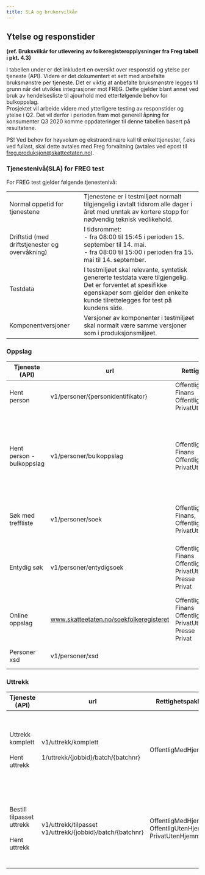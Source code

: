 ```yaml
---
title: SLA og brukervilkår
---
```


## Ytelse og responstider 
**(ref. Bruksvilkår for utlevering av folkeregisteropplysninger fra Freg tabell i pkt. 4.3)**

I tabellen under er det inkludert en oversikt over responstid og ytelse per tjeneste (API). Videre er det dokumentert et sett med anbefalte bruksmønstre per tjeneste. Det er viktig at anbefalte bruksmønstre legges til grunn når det utvikles integrasjoner mot FREG. Dette gjelder blant annet ved bruk av hendelsesliste til ajourhold med etterfølgende behov for bulkoppslag.      
Prosjektet vil arbeide videre med ytterligere testing av responstider og ytelse i Q2. Det vil derfor i perioden fram mot generell åpning for konsumenter Q3 2020 komme oppdateringer til denne tabellen basert på resultatene. 

PS! Ved behov for høyvolum og ekstraordinære kall til enkelttjenester, f.eks ved fullast, skal dette avtales med Freg forvaltning (avtales ved epost til freg.produksjon@skatteetaten.no).

### Tjenestenivå(SLA) for FREG test
For FREG test gjelder følgende tjenestenivå:

|              |               |
| ------------ | ------------- |
|Normal oppetid for tjenestene|Tjenestene er i testmiljøet normalt tilgjengelig i avtalt tidsrom alle dager i året med unntak av kortere stopp for nødvendig teknisk vedlikehold.|
|Driftstid (med driftstjenester og overvåkning)|I tidsrommet: <br>                                                                   - fra 08:00 til 15:45 i perioden 15. september til 14. mai. <br> - fra 08:00 til 15:00 i perioden fra 15. mai til 14. september.|
|Testdata|I testmiljøet skal relevante, syntetisk genererte testdata være tilgjengelig. Det er forventet at spesifikke egenskaper som gjelder den enkelte kunde tilrettelegges for test på kundens side.|
|Komponentversjoner|Versjoner av komponenter i testmiljøet skal normalt være samme versjoner som i produksjonsmiljøet.|

### Oppslag
| Tjeneste (API) | url | Rettighetspakker | Forventet responstid | Bruksmønster |
| -------------- | --- | ---------------- | -------------------- | ------------ |
| Hent person | v1/personer/{personidentifikator}  | OffentligMedHjemmel <br> Finans <br> OffentligUtenHjemmel <br> PrivatUtenHjemmel | < 500 ms| Benyttes for enkeltoppslag, eks direkte fra et fagsystem.|
| Hent person - bulkoppslag | v1/personer/bulkoppslag | OffentligMedHjemmel <br> Finans<br>  OffentligUtenHjemmel<br> PrivatUtenHjemmel | < 10 s| Benyttes dersom en skal slå opp på mer enn en person, eks relasjonene til en tidligere hentet person eller endrede personer på hendelsesliste. <br> Merk at responstiden øker sammen med antall oppslag i kallet.|
| Søk med treffliste | v1/personer/soek | OffentligMedHjemmel <br> Finans, OffentligUtenHjemmel<br> PrivatUtenHjemmel | < 2 s | Søk med mer enn et treff. Etterfølges av bulkoppslag på identifikasjonsnummer i treffliste |
| Entydig søk | v1/personer/entydigsoek | OffentligMedHjemmel<br> Finans<br> OffentligUtenHjemmel<br> PrivatUtenHjemmel<br> Presse<br> Privat | < 2 s | Dersom en ikke kjenner fnr/dnr eller ikke har tilgang til tjenesten personer/hent vil entydig søk være alternativet. |
| Online oppslag | www.skatteetaten.no/soekfolkeregisteret| OffentligMedHjemmel<br> Finans<br> OffentligUtenHjemmel<br> PrivatUtenHjemmel<br> Presse<br> Privat| ikke spesifisert | Innlogget onlinetjeneste som erstatter dagens søk på personer via Infotorg|
| Personer xsd | v1/personer/xsd|   | < 500 ms| Gir gjeldende XSD-dokument for personopplysninger.|

### Uttrekk

| Tjeneste (API) | url | Rettighetspakker | Forventet responstid | Bruksmønster |
| -------------- | --- | ---------------- | -------------------- | ------------ |
| Uttrekk komplett <br><br>Hent uttrekk | v1/uttrekk/komplett <br><br> 1/uttrekk/{jobbid}/batch/{batchnr} | OffentligMedHjemmel | Sammensatt: <br> Hent, batch <br> Bulkoppslag <br> < 10 s bulkoppslag | Bestilling av uttrekk på personer som møter angitte kriterier (f.eks. bostedskommune, fødselsår, personstatus, statsborgerskap, sivilstand, o.l.).|
| Bestill tilpasset uttrekk <br><br> Hent uttrekk <br> | v1/uttrekk/tilpasset <br> v1/uttrekk/{jobbid}/batch/{batchnr} | OffentligMedHjemmel<br> OffentligUtenHjemmel<br> PrivatUtenHjemmel| Sammensatt: <br> * Hent, batch <br> * Bulkoppslag <br> < 10 s bulkoppslag | Bestilling av uttrekk på personer som møter angitte kriterier (f.eks. bostedskommune, fødselsår, personstatus, statsborgerskap, sivilstand, o.l.).|
